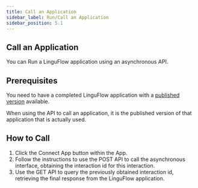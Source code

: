 ```yaml
---
title: Call an Application
sidebar_label: Run/Call an Application
sidebar_position: 5.1
---
```


## Call an Application

You can Run a LinguFlow application using an asynchronous API.

## Prerequisites

You need to have a completed LinguFlow application with a [published version]() available.

When using the API to call an application, it is the published version of that application that is actually used.

## How to Call

1. Click the Connect App button within the App.
2. Follow the instructions to use the POST API to call the asynchronous interface, obtaining the interaction id for this interaction.
3. Use the GET API to query the previously obtained interaction id, retrieving the final response from the LinguFlow application.
